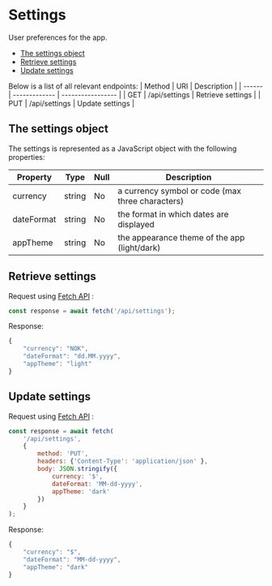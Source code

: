 # Settings
User preferences for the app. 

- [The settings object](#the-settings-object)
- [Retrieve settings](#retrieve-settings)
- [Update settings](#update-settings)

Below is a list of all relevant endpoints:
| Method | URI           | Description       |
| ------ | ------------- | ----------------- |
| GET    | /api/settings | Retrieve settings |
| PUT    | /api/settings | Update settings   |


## The settings object
The settings is represented as a JavaScript object with the following properties:

| Property   | Type   | Null | Description                                       |
| ---------- | ------ | ---- | ------------------------------------------------- |
| currency   | string | No   | a currency symbol or code (max three characters)  |
| dateFormat | string | No   | the format in which dates are displayed           |
| appTheme   | string | No   | the appearance theme of the app (light/dark)      |


## Retrieve settings
Request using [Fetch API][fetch-api-url] :
```javascript
const response = await fetch('/api/settings');
```

Response:
```javascript
{
    "currency": "NOK",
    "dateFormat": "dd.MM.yyyy",
    "appTheme": "light"
}
```


## Update settings
Request using [Fetch API][fetch-api-url] :
```javascript
const response = await fetch(
    '/api/settings',
    {
        method: 'PUT',
        headers: {'Content-Type': 'application/json' },
        body: JSON.stringify({
            currency: '$',
            dateFormat: 'MM-dd-yyyy',
            appTheme: 'dark'
        })
    }
);
```

Response:
```javascript
{
    "currency": "$",
    "dateFormat": "MM-dd-yyyy",
    "appTheme": "dark"
}
```


[fetch-api-url]: https://developer.mozilla.org/en-US/docs/Web/API/Fetch_API
[iso-link]: https://en.wikipedia.org/wiki/ISO_4217#Active_codes
